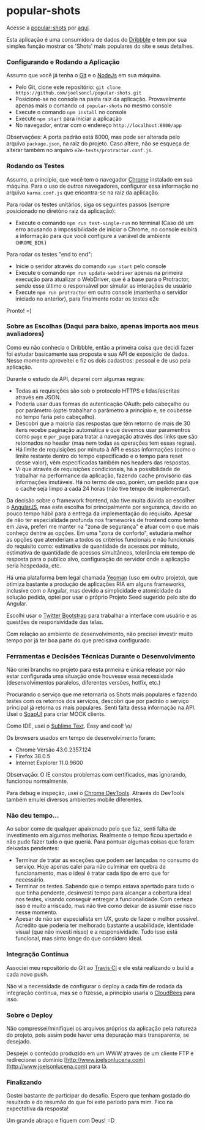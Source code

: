 # popular-shots

Acesse a [popular-shots](http://joelsonlucena.com) por [aqui](http://joelsonlucena.com).

Esta aplicação é uma consumidora de dados do [Dribbble](https://dribbble.com/) e tem por sua simples função mostrar os 'Shots' mais populares do site e seus detalhes.

### **Configurando e Rodando a Aplicação** ###

Assumo que você já tenha o [Git](https://git-scm.com) e o [NodeJs](https://nodejs.org/) em sua máquina.

* Pelo Git, clone este repositório: `git clone https://github.com/joelsoncl/popular-shots.git`
* Posicione-se no console na pasta raiz da aplicação. Provavelmente apenas mais o comando `cd popular-shots` no mesmo console
* Execute o comando `npm install` no console
* Execute `npm start` para iniciar a aplicação
* No navegador, entrar com o endereço `http://localhost:8000/app`

Observações:
A porta padrão está 8000, mas pode ser alterada pelo arquivo `package.json`, na raiz do projeto. Caso altere, não se esqueça de alterar também no arquivo `e2e-tests/protractor.conf.js`.


### **Rodando os Testes** ###

Assumo, a princípio, que você tem o navegador [Chrome](http://www.google.com/chrome/) instalado em sua máquina. Para o uso de outros navegadores, configurar essa informação no arquivo `karma.conf.js` que encontra-se na raiz da aplicação.

Para rodar os testes unitários, siga os seguintes passos (sempre posicionado no diretório raiz da aplicação):
* Execute o comando `npm run test-single-run` no terminal (Caso dê um erro acusando a impossibilidade de iniciar o Chrome, no console exibirá a informação para que você configure a variável de ambiente `CHROME_BIN`.)

Para rodar os testes "end to end":
* Inicie o seridor através do comando `npm start` pelo console
* Execute o comando `npm run update-webdriver` apenas na primeira execução para atualizar o WebDriver, que é a base para o Protractor, sendo esse último o responsável por simular as interações de usuário
* Execute `npm run protractor` em outro console (mantenha o servidor iniciado no anterior), para finalmente rodar os testes e2e

Pronto! =)


### **Sobre as Escolhas (Daqui para baixo, apenas importa aos meus avaliadores)** ###

Como eu não conhecia o Dribbble, então a primeira coisa que decidi fazer foi estudar basicamente sua proposta e sua API de exposição de dados. Nesse momento aproveitei e fiz os dois cadastros: pessoal e de uso pela aplicação.

Durante o estudo da API, deparei com algumas regras:
* Todas as requisições são sob o protocolo HTTPS e lidas/escritas através em JSON.
* Poderia usar duas formas de autenticação OAuth: pelo cabeçalho ou por parâmetro (optei trabalhar o parâmetro a princípio e, se coubesse no tempo faria pelo cabeçalho).
* Descobri que a maioria das respostas que têm retorno de mais de 30 itens recebe paginação automática e que devemos usar paramentros como `page` e `per_page` para tratar a navegação através dos links que são retornados no header (mas nem todas as operações tem essas regras).
* Há limite de requisições por minuto à API e essas informações (como o limite restante dentro do tempo especificado e o tempo para reset desse valor), vêm especificadas também nos headers das respostas.
* Vi que através de requisições condicionais, há a possibilidade de trabalhar na performance da aplicação, fazendo cache provisório das informações imutáveis. Há no termo de uso, porém, um pedido para que o cache seja limpo a cada 24 horas (não tive tempo de implementar).

Da decisão sobre o framework frontend, não tive muita dúvida ao escolher o [AngularJS](https://angularjs.org/), mas esta escolha foi principalmente por segurança, devido ao pouco tempo hábil para a entrega da implementação do requisito. Apesar de não ter especialidade profunda nos frameworks de frontend como tenho em Java, preferi me manter na "zona de segurança" e atuar com o que mais conheço dentre as opções. Em uma "zona de conforto", estudaria melhor as opções que atenderiam a todos os critérios funcionais e não funcionais do requisito como: estimativa de quantidade de acessos por minuto, estimativa de quantidade de acessos simultâneos, tolerância em tempo de resposta para o publico alvo, configuração do servidor onde a aplicação seria hospedada, etc.

Há uma plataforma bem legal chamada [Yeoman](http://yeoman.io/) (uso em outro projeto), que otimiza bastante a produção de aplicações RIA em alguns frameworks, inclusive com o Angular, mas devido a simplicidade e atomicidade da solução pedida, optei por usar o próprio Projeto Seed sugerido pelo site do Angular.

Escolhi usar o [Twitter Bootstrap](http://getbootstrap.com/) para trabalhar a interface com usuário e as questões de responsividade das telas.

Com relação ao ambiente de desenvolvimento, não precisei investir muito tempo por já ter boa parte do que precisava configurado.

### **Ferramentas e Decisões Técnicas Durante o Desenvolvimento** ###

Não criei branchs no projeto para esta prmeira e única release por não estar configurada uma situação onde houvesse essa necessidade (desenvolvimentos paralelos, diferentes versões, hotfix, etc.)

Procurando o serviço que me retornaria os Shots mais populares e fazendo testes com os retornos dos serviços, descobri que por padrão o serviço principal já retorna os mais populares. Senti falta dessa informação na API. Usei o [SoapUI](http://www.soapui.org/) para criar MOCK clients.

Como IDE, usei o [Sublime Text](http://www.sublimetext.com/). Easy and cool! \o/

Os browsers usados em tempo de desenvolvimento foram:
* Chrome Versão 43.0.2357.124
* Firefox 38.0.5
* Internet Explorer 11.0.9600

Observação: O IE constou problemas com certificados, mas ignorando, funcionou normalmente.

Para debug e inspeção, usei o [Chrome DevTools](https://developer.chrome.com/devtools). Através do DevTools também emulei diversos ambientes mobile diferentes.


### **Não deu tempo...** ###

Ao sabor como de qualquer apaixonado pelo que faz, senti falta de investimento em algumas melhorias. Realmente o tempo ficou apertado e não pude fazer tudo o que queria. Para pontuar algumas coisas que foram deixadas pendentes:
* Terminar de tratar as exceções que podem ser lançadas no consumo do serviço. Hoje apenas calei para não culminar em quebra de funcionamento, mas o ideal é tratar cada tipo de erro que for necessário.
* Terminar os testes. Sabendo que o tempo estava apertado para tudo o que tinha pendente, desinvesti tempo para alcançar a cobertura ideal nos testes, visando conseguir entregar a funcionalidade. Com certeza isso é muito arriscado, mas não tive como deixar de assumir esse risco nesse momento.
* Apesar de não ser especialista em UX, gosto de fazer o melhor possível. Acredito que poderia ter melhorado bastante a usabilidade, identidade visual (que não investi nisso) e a responsividade. Tudo isso está funcional, mas sinto longe do que considero ideal.


### **Integração Contínua** ###

Associei meu repositório do Git ao [Travis CI](https://travis-ci.org/) e ele está realizando o build a cada novo push.

Não vi a necessidade de configurar o deploy a cada fim de rodada da integração contínua, mas se o fizesse, a princípio usaria o [CloudBees](https://www.cloudbees.com/) para isso.


### **Sobre o Deploy** ###

Não compressei/minifiquei os arquivos próprios da aplicação pela natureza do projeto, pois assim pode haver uma depuração mais transparente, se desejado.

Despejei o conteúdo produzido em um WWW através de um cliente FTP e redirecionei o domínio [http://www.joelsonlucena.com](http://www.joelsonlucena.com) para lá.


### **Finalizando** ###

Gostei bastante de participar do desafio. Espero que tenham gostado do resultado e do resumão do que foi este período para mim. Fico na expectativa da resposta!

Um grande abraço e fiquem com Deus! =D